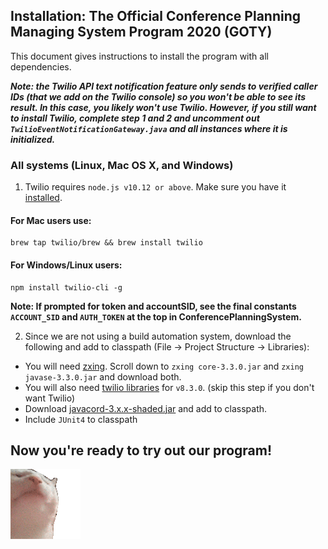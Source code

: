 ## Installation: The Official Conference Planning Managing System Program 2020 (GOTY) 

This document gives instructions to install the program with all dependencies. 

***Note: the Twilio API text notification feature only sends to verified caller IDs (that we add on the Twilio console) so you won't be able to see its result. In this case, you likely won't use Twilio. However, if you still want to install Twilio, complete step 1 and 2 and uncomment out `TwilioEventNotificationGateway.java` and all instances where it is initialized.***   

### All systems (Linux, Mac OS X, and Windows)

1. Twilio requires `node.js v10.12 or above`. Make sure you have it [installed](https://nodejs.org/en). 

#### For Mac users use:
```
brew tap twilio/brew && brew install twilio
```
#### For Windows/Linux users:

```
npm install twilio-cli -g
```

**Note: If prompted for token and accountSID, see the final constants `ACCOUNT_SID` and `AUTH_TOKEN` at the top in ConferencePlanningSystem.**

2. Since we are not using a build automation system, download the following and add to classpath (File -> Project Structure -> Libraries):
* You will need [zxing](https://www.callicoder.com/qr-code-reader-scanner-in-java-using-zxing/). Scroll down to `zxing core-3.3.0.jar` and `zxing javase-3.3.0.jar` and download both.
* You will also need [twilio libraries](https://www.twilio.com/docs/libraries/java#using-without-a-build-automation-tool) for `v8.3.0`. (skip this step if you don't want Twilio)
* Download [javacord-3.x.x-shaded.jar](https://github.com/Javacord/Javacord/releases/latest) and add to classpath.
* Include `JUnit4` to classpath

## Now you're ready to try out our program!

![](cat.gif)
